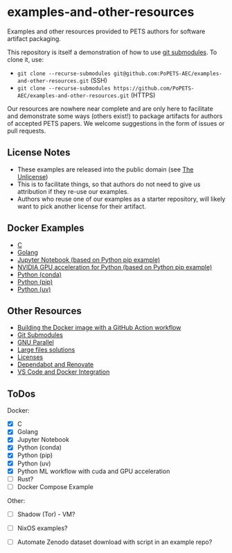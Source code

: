 # examples-and-other-resources

Examples and other resources provided to PETS authors for software artifact
packaging.

This repository is itself a demonstration of how to use [git
submodules](resources/git-submodules.md). To clone it, use:

- `git clone --recurse-submodules git@github.com:PoPETS-AEC/examples-and-other-resources.git` (SSH)
- `git clone --recurse-submodules https://github.com/PoPETS-AEC/examples-and-other-resources.git` (HTTPS)


Our resources are nowhere near complete and are only here to facilitate and
demonstrate some ways (others exist!) to package artifacts for authors of
accepted PETS papers. We welcome suggestions in the form of issues or pull
requests.

## License Notes

- These examples are released into the public domain (see [The Unlicense](LICENSE))
- This is to facilitate things, so that authors do not need to give us
  attribution if they re-use our examples.
- Authors who reuse one of our examples as a starter repository, will likely
  want to pick another license for their artifact.

## Docker Examples
- [C](https://github.com/PoPETS-AEC/example-docker-c/)
- [Golang](https://github.com/PoPETS-AEC/example-docker-golang/)
- [Jupyter Notebook (based on Python pip example)](https://github.com/PoPETS-AEC/example-docker-jupyter-notebook/)
- [NVIDIA GPU acceleration for Python (based on Python pip example)](https://github.com/PoPETS-AEC/example-docker-python-gpu/)
- [Python (conda)](https://github.com/PoPETS-AEC/example-docker-python-conda/)
- [Python (pip)](https://github.com/PoPETS-AEC/example-docker-python-pip/)
- [Python (uv)](https://github.com/PoPETS-AEC/example-docker-python-uv/)



## Other Resources
- [Building the Docker image with a GitHub Action workflow](resources/github-workflow-docker-image.md)
- [Git Submodules](resources/git-submodules.md)
- [GNU Parallel](resources/gnu-parallel.md)
- [Large files solutions](resources/large-files-solutions.md)
- [Licenses](resources/licenses.md)
- [Dependabot and Renovate](resources/dependabot-renovate-bot.md)
- [VS Code and Docker Integration](resources/vs-code-docker-integration.md)


## ToDos

Docker:
- [x] C
- [x] Golang
- [x] Jupyter Notebook
- [x] Python (conda)
- [x] Python (pip)
- [x] Python (uv)
- [x] Python ML workflow with cuda and GPU acceleration
- [ ] Rust?
- [ ] Docker Compose Example

Other:
- [ ] Shadow (Tor) - VM?
- [ ] NixOS examples?
- [ ] Automate Zenodo dataset download with script in an example repo?

